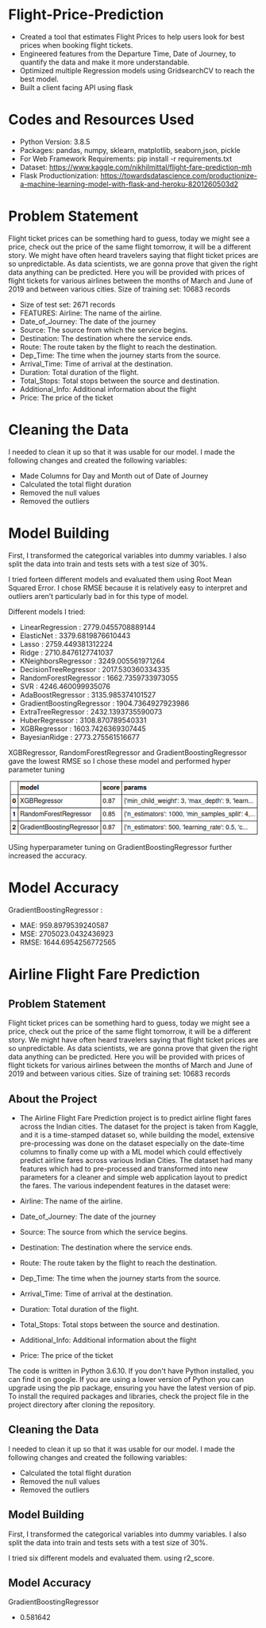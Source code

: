 # Flight-Price-Prediction


* Created a tool that estimates Flight Prices to help users look for best prices when booking flight tickets.
* Engineered features from the Departure Time, Date of Journey, to quantify the data and make it more understandable.
* Optimized multiple Regression models using GridsearchCV to reach the best model.
* Built a client facing API using flask

# Codes and Resources Used


* Python Version: 3.8.5
* Packages: pandas, numpy, sklearn, matplotlib, seaborn,json, pickle
* For Web Framework Requirements: pip install -r requirements.txt
* Dataset: https://www.kaggle.com/nikhilmittal/flight-fare-prediction-mh
* Flask Productionization: https://towardsdatascience.com/productionize-a-machine-learning-model-with-flask-and-heroku-8201260503d2



# Problem Statement

Flight ticket prices can be something hard to guess, today we might see a price, check out the price of the same flight tomorrow, it will be a different story. We might have often heard travelers saying that flight ticket prices are so unpredictable. As data scientists, we are gonna prove that given the right data anything can be predicted. Here you will be provided with prices of flight tickets for various airlines between the months of March and June of 2019 and between various cities. Size of training set: 10683 records

* Size of test set: 2671 records
* FEATURES: Airline: The name of the airline.
* Date_of_Journey: The date of the journey
* Source: The source from which the service begins.
* Destination: The destination where the service ends.
* Route: The route taken by the flight to reach the destination.
* Dep_Time: The time when the journey starts from the source.
* Arrival_Time: Time of arrival at the destination.
* Duration: Total duration of the flight.
* Total_Stops: Total stops between the source and destination.
* Additional_Info: Additional information about the flight
* Price: The price of the ticket

# Cleaning the Data
I needed to clean it up so that it was usable for our model. I made the following changes and created the following variables:

* Made Columns for Day and Month out of Date of Journey
* Calculated the total flight duration
* Removed the null values
* Removed the outliers

# Model Building

First, I transformed the categorical variables into dummy variables. I also split the data into train and tests sets with a test size of 30%.

I tried forteen different models and evaluated them using Root Mean Squared Error. I chose RMSE because it is relatively easy to interpret and outliers aren’t particularly bad in for this type of model.

Different models I tried:

* LinearRegression :  2779.0455708889144
* ElasticNet : 3379.6819876610443
* Lasso :  2759.449381312224
* Ridge :  2710.8476127741037
* KNeighborsRegressor :  3249.005561971264
* DecisionTreeRegressor :  2017.530360334335
* RandomForestRegressor :  1662.7359733973055
* SVR :  4246.460099935076
* AdaBoostRegressor :  3135.985374101527
* GradientBoostingRegressor :  1904.7364927923986
* ExtraTreeRegressor :  2432.1393735590073
* HuberRegressor :  3108.870789540331
* XGBRegressor :  1603.7426369307445
* BayesianRidge :  2773.275561516677

XGBRegressor, RandomForestRegressor and GradientBoostingRegressor gave the lowest RMSE so I chose these model and performed hyper parameter tuning

![alt text](https://github.com/rishabdhar12/Flight-Price-Prediction/blob/main/Images/hyperparameter.png)


USing hyperparameter tuning on GradientBoostingRegressor further increased the accuracy.

# Model Accuracy

GradientBoostingRegressor : 
* MAE: 959.8979539240587
* MSE: 2705023.0432436923
* RMSE: 1644.6954256772565

# Airline Flight Fare Prediction

## Problem Statement

Flight ticket prices can be something hard to guess, today we might see a price, check out the price of the same flight tomorrow, it will be a different story. We might have often heard travelers saying that flight ticket prices are so unpredictable. As data scientists, we are gonna prove that given the right data anything can be predicted. Here you will be provided with prices of flight tickets for various airlines between the months of March and June of 2019 and between various cities.
Size of training set: 10683 records

## About the Project

- The Airline Flight Fare Prediction  project is to predict airline flight fares across the Indian cities. The dataset for the project is taken from Kaggle, and it is a time-stamped dataset so, while building the model, extensive pre-processing was done on the dataset especially on the date-time columns to finally come up with a ML model which could effectively predict airline fares across various Indian Cities. The dataset had many features which had to pre-processed and transformed into new parameters for a cleaner and simple web application layout to predict the fares. The various independent features in the dataset were:

- Airline: The name of the airline.

- Date_of_Journey: The date of the journey

- Source: The source from which the service begins.

- Destination: The destination where the service ends.

- Route: The route taken by the flight to reach the destination.

- Dep_Time: The time when the journey starts from the source.

- Arrival_Time: Time of arrival at the destination.

- Duration: Total duration of the flight.

- Total_Stops: Total stops between the source and destination.

- Additional_Info: Additional information about the flight

- Price: The price of the ticket

The code is written in Python 3.6.10. If you don't have Python installed, you can find it on google. If you are using a lower version of Python you can upgrade using the pip package, ensuring you have the latest version of pip. To install the required packages and libraries, check the project file in the project directory after cloning the repository.

## Cleaning the Data

I needed to clean it up so that it was usable for our model. I made the following changes and created the following variables:
- Calculated the total flight duration
- Removed the null values
- Removed the outliers

## Model Building

First, I transformed the categorical variables into dummy variables. I also split the data into train and tests sets with a test size of 30%.

I tried six different models and evaluated them. using r2_score.

## Model Accuracy

GradientBoostingRegressor
- 0.581642






























